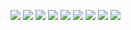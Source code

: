 ![](./20240630192840.jpg)
![](./20240630194858.jpg)
![](./20240630194922.jpg)
![](./20240630195630.jpg)
![](./20240630200430.jpg)
![](./20240630200936.jpg)
![](./20240630201124.jpg)
![](./20240630202210.jpg)
![](./20240630203336.jpg)